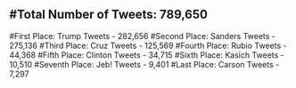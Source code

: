 #Total Number of Tweets: 789,650 
---
#First Place: Trump Tweets - 282,656
#Second Place: Sanders Tweets - 275,136
#Third Place: Cruz Tweets - 125,569
#Fourth Place: Rubio Tweets - 44,368
#Fifth Place: Clinton Tweets - 34,715
#Sixth Place: Kasich Tweets - 10,510
#Seventh Place: Jeb! Tweets - 9,401
#Last Place: Carson Tweets - 7,297
